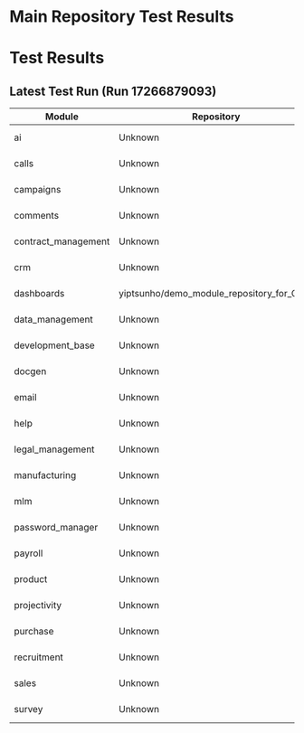 # Main Repository Test Results

# Test Results

## Latest Test Run (Run 17266879093)

| Module | Repository | Status | Commit | Timestamp | Run URL |
|--------|------------|--------|--------|-----------|---------|
| ai | Unknown | ✅ Success | cd76e11392634ec4ebd653f4a538dee979b8391b | 2025-08-27T12:37:59Z | [https://github.com/yiptsunho/demo_master_repository_for_CICD/actions/runs/17266879093](https://github.com/yiptsunho/demo_master_repository_for_CICD/actions/runs/17266879093) |
| calls | Unknown | ✅ Success | cd76e11392634ec4ebd653f4a538dee979b8391b | 2025-08-27T12:37:59Z | [https://github.com/yiptsunho/demo_master_repository_for_CICD/actions/runs/17266879093](https://github.com/yiptsunho/demo_master_repository_for_CICD/actions/runs/17266879093) |
| campaigns | Unknown | ✅ Success | cd76e11392634ec4ebd653f4a538dee979b8391b | 2025-08-27T12:37:59Z | [https://github.com/yiptsunho/demo_master_repository_for_CICD/actions/runs/17266879093](https://github.com/yiptsunho/demo_master_repository_for_CICD/actions/runs/17266879093) |
| comments | Unknown | ✅ Success | cd76e11392634ec4ebd653f4a538dee979b8391b | 2025-08-27T12:37:59Z | [https://github.com/yiptsunho/demo_master_repository_for_CICD/actions/runs/17266879093](https://github.com/yiptsunho/demo_master_repository_for_CICD/actions/runs/17266879093) |
| contract_management | Unknown | ✅ Success | cd76e11392634ec4ebd653f4a538dee979b8391b | 2025-08-27T12:37:59Z | [https://github.com/yiptsunho/demo_master_repository_for_CICD/actions/runs/17266879093](https://github.com/yiptsunho/demo_master_repository_for_CICD/actions/runs/17266879093) |
| crm | Unknown | ✅ Success | cd76e11392634ec4ebd653f4a538dee979b8391b | 2025-08-27T12:37:59Z | [https://github.com/yiptsunho/demo_master_repository_for_CICD/actions/runs/17266879093](https://github.com/yiptsunho/demo_master_repository_for_CICD/actions/runs/17266879093) |
| dashboards | yiptsunho/demo_module_repository_for_CICD | ❌ Failure | cd76e11392634ec4ebd653f4a538dee979b8391b | 2025-08-27T12:37:59Z | [https://github.com/yiptsunho/demo_master_repository_for_CICD/actions/runs/17266879093](https://github.com/yiptsunho/demo_master_repository_for_CICD/actions/runs/17266879093) |
| data_management | Unknown | ✅ Success | cd76e11392634ec4ebd653f4a538dee979b8391b | 2025-08-27T12:37:59Z | [https://github.com/yiptsunho/demo_master_repository_for_CICD/actions/runs/17266879093](https://github.com/yiptsunho/demo_master_repository_for_CICD/actions/runs/17266879093) |
| development_base | Unknown | ✅ Success | cd76e11392634ec4ebd653f4a538dee979b8391b | 2025-08-27T12:37:59Z | [https://github.com/yiptsunho/demo_master_repository_for_CICD/actions/runs/17266879093](https://github.com/yiptsunho/demo_master_repository_for_CICD/actions/runs/17266879093) |
| docgen | Unknown | ✅ Success | cd76e11392634ec4ebd653f4a538dee979b8391b | 2025-08-27T12:37:59Z | [https://github.com/yiptsunho/demo_master_repository_for_CICD/actions/runs/17266879093](https://github.com/yiptsunho/demo_master_repository_for_CICD/actions/runs/17266879093) |
| email | Unknown | ✅ Success | cd76e11392634ec4ebd653f4a538dee979b8391b | 2025-08-27T12:37:59Z | [https://github.com/yiptsunho/demo_master_repository_for_CICD/actions/runs/17266879093](https://github.com/yiptsunho/demo_master_repository_for_CICD/actions/runs/17266879093) |
| help | Unknown | ✅ Success | cd76e11392634ec4ebd653f4a538dee979b8391b | 2025-08-27T12:37:59Z | [https://github.com/yiptsunho/demo_master_repository_for_CICD/actions/runs/17266879093](https://github.com/yiptsunho/demo_master_repository_for_CICD/actions/runs/17266879093) |
| legal_management | Unknown | ✅ Success | cd76e11392634ec4ebd653f4a538dee979b8391b | 2025-08-27T12:37:59Z | [https://github.com/yiptsunho/demo_master_repository_for_CICD/actions/runs/17266879093](https://github.com/yiptsunho/demo_master_repository_for_CICD/actions/runs/17266879093) |
| manufacturing | Unknown | ✅ Success | cd76e11392634ec4ebd653f4a538dee979b8391b | 2025-08-27T12:37:59Z | [https://github.com/yiptsunho/demo_master_repository_for_CICD/actions/runs/17266879093](https://github.com/yiptsunho/demo_master_repository_for_CICD/actions/runs/17266879093) |
| mlm | Unknown | ✅ Success | cd76e11392634ec4ebd653f4a538dee979b8391b | 2025-08-27T12:37:59Z | [https://github.com/yiptsunho/demo_master_repository_for_CICD/actions/runs/17266879093](https://github.com/yiptsunho/demo_master_repository_for_CICD/actions/runs/17266879093) |
| password_manager | Unknown | ✅ Success | cd76e11392634ec4ebd653f4a538dee979b8391b | 2025-08-27T12:37:59Z | [https://github.com/yiptsunho/demo_master_repository_for_CICD/actions/runs/17266879093](https://github.com/yiptsunho/demo_master_repository_for_CICD/actions/runs/17266879093) |
| payroll | Unknown | ✅ Success | cd76e11392634ec4ebd653f4a538dee979b8391b | 2025-08-27T12:37:59Z | [https://github.com/yiptsunho/demo_master_repository_for_CICD/actions/runs/17266879093](https://github.com/yiptsunho/demo_master_repository_for_CICD/actions/runs/17266879093) |
| product | Unknown | ✅ Success | cd76e11392634ec4ebd653f4a538dee979b8391b | 2025-08-27T12:37:59Z | [https://github.com/yiptsunho/demo_master_repository_for_CICD/actions/runs/17266879093](https://github.com/yiptsunho/demo_master_repository_for_CICD/actions/runs/17266879093) |
| projectivity | Unknown | ✅ Success | cd76e11392634ec4ebd653f4a538dee979b8391b | 2025-08-27T12:37:59Z | [https://github.com/yiptsunho/demo_master_repository_for_CICD/actions/runs/17266879093](https://github.com/yiptsunho/demo_master_repository_for_CICD/actions/runs/17266879093) |
| purchase | Unknown | ✅ Success | cd76e11392634ec4ebd653f4a538dee979b8391b | 2025-08-27T12:37:59Z | [https://github.com/yiptsunho/demo_master_repository_for_CICD/actions/runs/17266879093](https://github.com/yiptsunho/demo_master_repository_for_CICD/actions/runs/17266879093) |
| recruitment | Unknown | ✅ Success | cd76e11392634ec4ebd653f4a538dee979b8391b | 2025-08-27T12:37:59Z | [https://github.com/yiptsunho/demo_master_repository_for_CICD/actions/runs/17266879093](https://github.com/yiptsunho/demo_master_repository_for_CICD/actions/runs/17266879093) |
| sales | Unknown | ✅ Success | cd76e11392634ec4ebd653f4a538dee979b8391b | 2025-08-27T12:37:59Z | [https://github.com/yiptsunho/demo_master_repository_for_CICD/actions/runs/17266879093](https://github.com/yiptsunho/demo_master_repository_for_CICD/actions/runs/17266879093) |
| survey | Unknown | ✅ Success | cd76e11392634ec4ebd653f4a538dee979b8391b | 2025-08-27T12:37:59Z | [https://github.com/yiptsunho/demo_master_repository_for_CICD/actions/runs/17266879093](https://github.com/yiptsunho/demo_master_repository_for_CICD/actions/runs/17266879093) |
